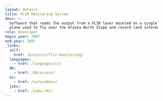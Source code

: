 ```yaml
---
layout: details
title: FLIR Monitoring System
desc: >-
  Software that reads the output from a FLIR laser mounted on a single engine
  plane used to fly over the Alaska North Slope and record land information.
role: Developer
begin_year: 2007
end_year: 2007
_links:
  self:
    href: /projects/flir-monitoring/
  languages:
    - href: /languages/cs/
  db:
    - href: /db/access/
  os:
    - href: /os/windows/
  jobs:
    - href: /jobs/rdi/
---
```

